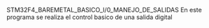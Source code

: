 STM32F4_BAREMETAL_BASICO_I/0_MANEJO_DE_SALIDAS
En este programa se realiza el control basico de una salida digital
